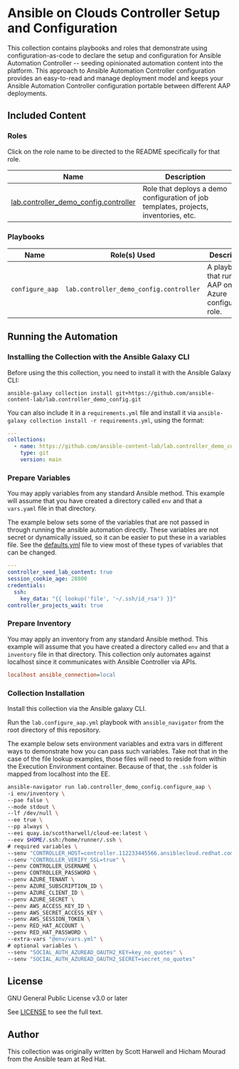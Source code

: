 # Ansible on Clouds Controller Setup and Configuration

This collection contains playbooks and roles that demonstrate using configuration-as-code to declare the setup and configuration for Ansible Automation Controller -- seeding opinionated automation content into the platform.  This approach to Ansible Automation Controller configuration provides an easy-to-read and manage deployment model and keeps your Ansible Automation Controller configuration portable between different AAP deployments.

## Included Content

### Roles

Click on the role name to be directed to the README specifically for that role.

| Name                                            | Description                                                                          |
| ----------------------------------------------- | ------------------------------------------------------------------------------------ |
| [lab.controller_demo_config.controller][readme] | Role that deploys a demo configuration of job templates, projects, inventories, etc. |

### Playbooks

| Name            | Role(s) Used                            | Description                                               |
| --------------- | --------------------------------------- | --------------------------------------------------------- |
| `configure_aap` | `lab.controller_demo_config.controller` | A playbook that runs the AAP on Azure configuration role. |

## Running the Automation

### Installing the Collection with the Ansible Galaxy CLI

Before using the this collection, you need to install it with the Ansible Galaxy CLI:

`ansible-galaxy collection install git+https://github.com/ansible-content-lab/lab.controller_demo_config.git`

You can also include it in a `requirements.yml` file and install it via `ansible-galaxy collection install -r requirements.yml`, using the format:

```yaml
---
collections:
  - name: https://github.com/ansible-content-lab/lab.controller_demo_config
    type: git
    version: main
```

### Prepare Variables

You may apply variables from any standard Ansible method.  This example will assume that you have created a directory called `env` and that a `vars.yaml` file in that directory.

The example below sets some of the variables that are not passed in through running the ansible automation directly.  These variables are not secret or dynamically issued, so it can be easier to put these in a variables file.  See the [defaults.yml][defaults] file to view most of these types of variables that can be changed.

```yaml
---
controller_seed_lab_content: true
session_cookie_age: 28800
credentials:
  ssh:
    key_data: "{{ lookup('file', '~/.ssh/id_rsa') }}"
controller_projects_wait: true
```

### Prepare Inventory

You may apply an inventory from any standard Ansible method.  This example will assume that you have created a directory called `env` and that a `inventory` file in that directory.  This collection only automates against localhost since it communicates with Ansible Controller via APIs.

```ini
localhost ansible_connection=local
```

### Collection Installation

Install this collection via the Ansible galaxy CLI.

Run the `lab.configure_aap.yml` playbook with `ansible_navigator` from the root directory of this repository.

The example below sets environment variables and extra vars in different ways to demonstrate how you can pass such variables.  Take not that in the case of the file lookup examples, those files will need to reside from within the Execution Environment container.  Because of that, the `.ssh` folder is mapped from localhost into the EE.

```bash
ansible-navigator run lab.controller_demo_config.configure_aap \
-i env/inventory \
--pae false \
--mode stdout \
--lf /dev/null \
--ee true \
--pp always \
--eei quay.io/scottharwell/cloud-ee:latest \
--eev $HOME/.ssh:/home/runner/.ssh \
# required variables \
--senv "CONTROLLER_HOST=controller.112233445566.ansiblecloud.redhat.com" \
--senv "CONTROLLER_VERIFY_SSL=true" \
--penv CONTROLLER_USERNAME \
--penv CONTROLLER_PASSWORD \
--penv AZURE_TENANT \
--penv AZURE_SUBSCRIPTION_ID \
--penv AZURE_CLIENT_ID \
--penv AZURE_SECRET \
--penv AWS_ACCESS_KEY_ID \
--penv AWS_SECRET_ACCESS_KEY \
--penv AWS_SESSION_TOKEN \
--penv RED_HAT_ACCOUNT \
--penv RED_HAT_PASSWORD \
--extra-vars "@env/vars.yml" \
# optional variables \
--senv "SOCIAL_AUTH_AZUREAD_OAUTH2_KEY=key_no_quotes" \
--senv "SOCIAL_AUTH_AZUREAD_OAUTH2_SECRET=secret_no_quotes"
```

## License

GNU General Public License v3.0 or later

See [LICENSE](https://github.com/ansible-content-lab/lab.controller_demo_config/blob/main/LICENSE) to see the full text.

## Author

This collection was originally written by Scott Harwell and Hicham Mourad from the Ansible team at Red Hat.

[readme]: https://github.com/ansible-content-lab/lab.controller_demo_config/blob/main/roles/controller/README.md
[defaults]: https://github.com/ansible-content-lab/lab.controller_demo_config/blob/main/roles/controller/deafults/main.yml
